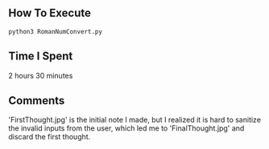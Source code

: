 ## How To Execute
```
python3 RomanNumConvert.py
```

## Time I Spent
2 hours 30 minutes

## Comments
'FirstThought.jpg' is the initial note I made, but I realized it is hard to sanitize the invalid inputs from the user, which led me to 'FinalThought.jpg' and discard the first thought.